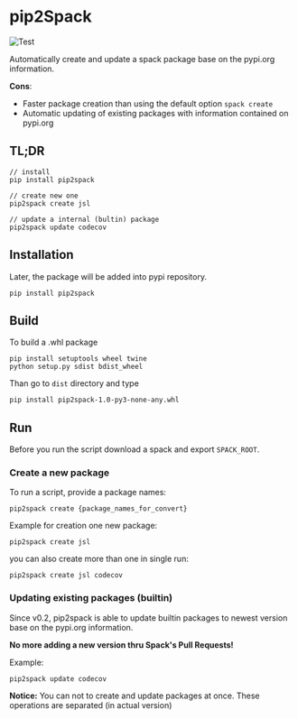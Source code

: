 # pip2Spack
![Test](https://github.com/NexSabre/pip2spack/workflows/Test/badge.svg?branch=master)

Automatically create and update a spack package base on the pypi.org information.

__Cons__:
 - Faster package creation than using the default option `spack create`
 - Automatic updating of existing packages with information contained on pypi.org
 
 
## TL;DR
```
// install 
pip install pip2spack 

// create new one
pip2spack create jsl

// update a internal (bultin) package
pip2spack update codecov 
```


## Installation
Later, the package will be added into pypi repository.
```
pip install pip2spack
```

## Build
To build a .whl package

```
pip install setuptools wheel twine
python setup.py sdist bdist_wheel
```

Than go to `dist` directory and type

```
pip install pip2spack-1.0-py3-none-any.whl
```

## Run
Before you run the script download a spack and export `SPACK_ROOT`. 
### Create a new package
To run a script, provide a package names:
```
pip2spack create {package_names_for_convert}
```

Example for creation one new package:
```
pip2spack create jsl 
```

you can also create more than one in single run:
```
pip2spack create jsl codecov
```

### Updating existing packages (builtin)
Since v0.2, pip2spack is able to update builtin packages to newest version base on the pypi.org information.

__No more adding a new version thru Spack's Pull Requests!__ 

Example:
```
pip2spack update codecov
```

__Notice:__ You can not to create and update packages at once. These operations are separated (in actual version)
